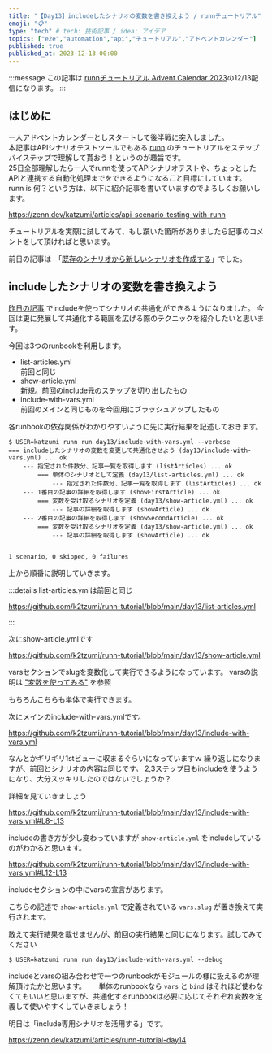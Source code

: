 ```yaml
---
title: "【Day13】includeしたシナリオの変数を書き換えよう / runnチュートリアル"
emoji: "📋"
type: "tech" # tech: 技術記事 / idea: アイデア
topics: ["e2e","automation","api","チュートリアル","アドベントカレンダー"]
published: true
published_at: 2023-12-13 00:00
---
```


:::message
この記事は [runnチュートリアル Advent Calendar 2023](https://qiita.com/advent-calendar/2023/runn-tutorial)の12/13配信になります。
:::

## はじめに

一人アドベントカレンダーとしスタートして後半戦に突入しました。  
本記事はAPIシナリオテストツールでもある [runn](https://github.com/k1LoW/runn) のチュートリアルをステップバイステップで理解して貰おう！というのが趣旨です。  
25日全部理解したら一人でrunnを使ってAPIシナリオテストや、ちょっとしたAPIと連携する自動化処理までをできるようになること目標にしています。  
runn is 何？という方は、以下に紹介記事を書いていますのでよろしくお願いします。

https://zenn.dev/katzumi/articles/api-scenario-testing-with-runn

チュートリアルを実際に試してみて、もし躓いた箇所がありましたら記事のコメントをして頂ければと思います。

前日の記事は　「[既存のシナリオから新しいシナリオを作成する](https://zenn.dev/katzumi/articles/runn-tutorial-day12)」でした。

## includeしたシナリオの変数を書き換えよう

[昨日の記事](https://zenn.dev/katzumi/articles/runn-tutorial-day12) でincludeを使ってシナリオの共通化ができるようになりました。 
今回は更に発展して共通化する範囲を広げる際のテクニックを紹介したいと思います。

今回は3つのrunbookを利用します。

* list-articles.yml  
前回と同じ
* show-article.yml  
新規。前回のinclude元のステップを切り出したもの
* include-with-vars.yml  
前回のメインと同じものを今回用にブラッシュアップしたもの

各runbookの依存関係がわかりやすいように先に実行結果を記述しておきます。

```console
$ USER=katzumi runn run day13/include-with-vars.yml --verbose
=== includeしたシナリオの変数を変更して共通化させよう (day13/include-with-vars.yml) ... ok
    --- 指定された件数分、記事一覧を取得します (listArticles) ... ok
        === 単体のシナリオとして定義 (day13/list-articles.yml) ... ok
            --- 指定された件数分、記事一覧を取得します (listArticles) ... ok
    --- 1番目の記事の詳細を取得します (showFirstArticle) ... ok
        === 変数を受け取るシナリオを定義 (day13/show-article.yml) ... ok
            --- 記事の詳細を取得します (showArticle) ... ok
    --- 2番目の記事の詳細を取得します (showSecondArticle) ... ok
        === 変数を受け取るシナリオを定義 (day13/show-article.yml) ... ok
            --- 記事の詳細を取得します (showArticle) ... ok


1 scenario, 0 skipped, 0 failures
```

上から順番に説明していきます。

:::details list-articles.ymlは前回と同じ

https://github.com/k2tzumi/runn-tutorial/blob/main/day13/list-articles.yml

:::

次にshow-article.ymlです

https://github.com/k2tzumi/runn-tutorial/blob/main/day13/show-article.yml

varsセクションでslugを変数化して実行できるようになっています。
varsの説明は ["変数を使ってみる"](https://zenn.dev/katzumi/articles/runn-tutorial-day05) を参照

もちろんこちらも単体で実行できます。

次にメインのinclude-with-vars.ymlです。

https://github.com/k2tzumi/runn-tutorial/blob/main/day13/include-with-vars.yml

なんとかギリギリ1stビューに収まるぐらいになっていますｗ
繰り返しになりますが、前回とシナリオの内容は同じです。
2,3ステップ目もincludeを使うようになり、大分スッキリしたのではないでしょうか？

詳細を見ていきましょう

https://github.com/k2tzumi/runn-tutorial/blob/main/day13/include-with-vars.yml#L8-L13

includeの書き方が少し変わっていますが `show-article.yml` をincludeしているのがわかると思います。

https://github.com/k2tzumi/runn-tutorial/blob/main/day13/include-with-vars.yml#L12-L13

includeセクションの中にvarsの宣言があります。

こちらの記述で `show-article.yml` で定義されている `vars.slug` が置き換えて実行されます。

敢えて実行結果を載せませんが、前回の実行結果と同じになります。試してみてください

```console
$ USER=katzumi runn run day13/include-with-vars.yml --debug
```

includeとvarsの組み合わせで一つのrunbookがモジュールの様に扱えるのが理解頂けたかと思います。　　
単体のrunbookなら `vars` と `bind` はそれほど使わなくてもいいと思いますが、共通化するrunbookは必要に応じてそれぞれ変数を定義して使いやすくしていきましょう！

明日は「include専用シナリオを活用する」です。

https://zenn.dev/katzumi/articles/runn-tutorial-day14